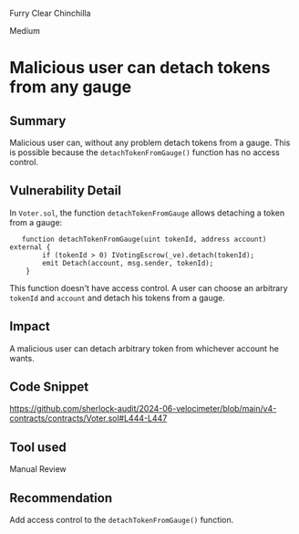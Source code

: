 Furry Clear Chinchilla

Medium

# Malicious user can detach tokens from any gauge

## Summary

Malicious user can, without any problem detach tokens from a gauge. This is possible because the `detachTokenFromGauge()` function has no access control.

## Vulnerability Detail

In `Voter.sol`, the function `detachTokenFromGauge` allows detaching a token from a gauge:

```solidity
   function detachTokenFromGauge(uint tokenId, address account) external {
        if (tokenId > 0) IVotingEscrow(_ve).detach(tokenId);
        emit Detach(account, msg.sender, tokenId);
    }
```

This function doesn't  have access control. A user can choose an arbitrary `tokenId` and `account` and detach his tokens from a gauge.
## Impact

A malicious user can detach arbitrary token from whichever account he wants.
## Code Snippet

https://github.com/sherlock-audit/2024-06-velocimeter/blob/main/v4-contracts/contracts/Voter.sol#L444-L447

## Tool used

Manual Review

## Recommendation

Add access control to the `detachTokenFromGauge()` function.
